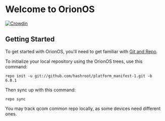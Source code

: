 Welcome to OrionOS
===================
[![Crowdin](https://d322cqt584bo4o.cloudfront.net/orion-os/localized.svg)](https://crowdin.com/project/orion-os)

Getting Started
---------------

To get started with OrionOS, you'll need to get familiar with
[Git and Repo](http://source.android.com/download/using-repo).

To initialize your local repository using the OrionOS trees, use this command:


	repo init -u git://github.com/hashroot/platform_manifest-1.git -b 6.0.1


Then sync up with this command:

	repo sync

You may track qcom common repo locally, as some devices need different ones.

